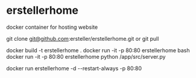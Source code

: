 # erstellerhome

docker container for hosting website

git clone git@github.com:ersteller/erstellerhome.git
or 
git pull 

docker build -t erstellerhome .
docker run -it -p 80:80 erstellerhome bash
docker run -it -p 80:80 erstellerhome python /app/src/server.py

docker run erstellerhome -d --restart-always -p 80:80